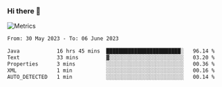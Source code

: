 ### Hi there 👋

![Metrics](https://github.com/radoapx/radoapx/blob/main/github-metrics.svg)

<!--START_SECTION:waka-->

```txt
From: 30 May 2023 - To: 06 June 2023

Java            16 hrs 45 mins  ████████████████████████░   96.14 %
Text            33 mins         ▓░░░░░░░░░░░░░░░░░░░░░░░░   03.20 %
Properties      3 mins          ░░░░░░░░░░░░░░░░░░░░░░░░░   00.36 %
XML             1 min           ░░░░░░░░░░░░░░░░░░░░░░░░░   00.16 %
AUTO_DETECTED   1 min           ░░░░░░░░░░░░░░░░░░░░░░░░░   00.14 %
```

<!--END_SECTION:waka-->

<!--
**radoapx/radoapx** is a ✨ _special_ ✨ repository because its `README.md` (this file) appears on your GitHub profile.

Here are some ideas to get you started:

- 🔭 I’m currently working on ...
- 🌱 I’m currently learning ...
- 👯 I’m looking to collaborate on ...
- 🤔 I’m looking for help with ...
- 💬 Ask me about ...
- 📫 How to reach me: ...
- 😄 Pronouns: ...
- ⚡ Fun fact: ...
-->
